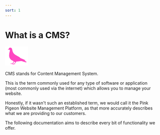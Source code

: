 ```yaml
---
sort: 1
---
```


# What is a CMS?

![Image of the Pink Pigeon logo](https://raw.githubusercontent.com/pinkpigeondocs/Pink-Pigeon-Documentation/master/docs/common_elements_images/pp_logo.png)

CMS stands for Content Management System.

This is the term commonly used for any type of software or application (most commonly used via the internet) which allows you to manage your website.

Honestly, if it wasn't such an established term, we would call it the Pink Pigeon Website Management Platform, as that more accurately describes what we are providing to our customers.

The following documentation aims to describe every bit of functionality we offer.
